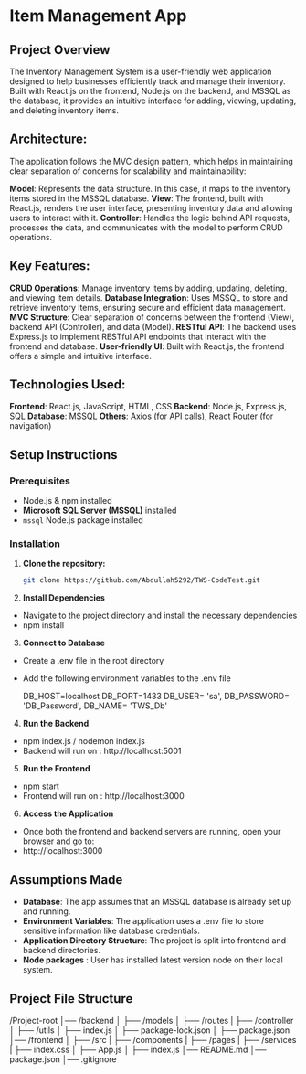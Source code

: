 # Item Management App

## Project Overview 
The Inventory Management System is a user-friendly web application designed to help businesses efficiently track and manage their inventory. Built with React.js on the frontend, Node.js on the backend, and MSSQL as the database, it provides an intuitive interface for adding, viewing, updating, and deleting inventory items.

## Architecture:
The application follows the MVC design pattern, which helps in maintaining clear separation of concerns for scalability and maintainability:

**Model**: Represents the data structure. In this case, it maps to the inventory items stored in the MSSQL database.
**View**: The frontend, built with React.js, renders the user interface, presenting inventory data and allowing users to interact with it.
**Controller**: Handles the logic behind API requests, processes the data, and communicates with the model to perform CRUD operations.

## Key Features:
**CRUD Operations**: Manage inventory items by adding, updating, deleting, and viewing item details.
**Database Integration**: Uses MSSQL to store and retrieve inventory items, ensuring secure and efficient data management.
**MVC Structure**: Clear separation of concerns between the frontend (View), backend API (Controller), and data (Model).
**RESTful API**: The backend uses Express.js to implement RESTful API endpoints that interact with the frontend and database.
**User-friendly UI**: Built with React.js, the frontend offers a simple and intuitive interface.


## Technologies Used:
**Frontend**: React.js, JavaScript, HTML, CSS
**Backend**: Node.js, Express.js, SQL
**Database**: MSSQL
**Others**: Axios (for API calls), React Router (for navigation)




## Setup Instructions

### **Prerequisites**
- Node.js & npm installed
- **Microsoft SQL Server (MSSQL)** installed 
- `mssql` Node.js package installed



### **Installation**
1. **Clone the repository:**
   ```bash
   git clone https://github.com/Abdullah5292/TWS-CodeTest.git

2. **Install Dependencies**
- Navigate to the project directory and install the necessary dependencies
- npm install

3. **Connect to Database**
- Create a .env file in the root directory
- Add the following environment variables to the .env file
    
    DB_HOST=localhost
    DB_PORT=1433
    DB_USER= 'sa', 
    DB_PASSWORD= 'DB_Password', 
    DB_NAME= 'TWS_Db'

4. **Run the Backend**
- npm index.js / nodemon index.js
- Backend will run on : http://localhost:5001 

5. **Run the Frontend**
- npm start
- Frontend will run on : http://localhost:3000

6. **Access the Application**
- Once both the frontend and backend servers are running, open your browser and go to:
- http://localhost:3000


## Assumptions Made 
- **Database**: The app assumes that an MSSQL database is already set up and running.
- **Environment Variables**: The application uses a .env file to store sensitive information like database credentials.
- **Application Directory Structure**: The project is split into frontend and backend directories.
- **Node packages** : User has installed latest version node on their local system.

## Project File Structure 

/Project-root
│── /backend
│   ├── /models
│   ├── /routes
|   ├── /controller
│   ├── /utils
│   ├── index.js
│   ├── package-lock.json
│   ├── package.json
│── /frontend
│   ├── /src
|       ├── /components
|       ├── /pages
|       ├── /services
|   ├── index.css
│   ├── App.js
│   ├── index.js
│── README.md
│── package.json
│── .gitignore

